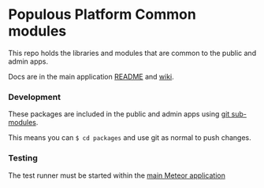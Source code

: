 # Populous Platform Common modules

This repo holds the libraries and modules that are common to the public and admin apps.

Docs are in the main application [README](https://github.com/bitpopulous/platform/blob/master/README.md)
and [wiki](https://github.com/bitpopulous/platform/wiki).

### Development

These packages are included in the public and admin apps using [git sub-modules](https://git-scm.com/book/en/v2/Git-Tools-Submodules).

This means you can `$ cd packages` and use git as normal to push changes.

### Testing

The test runner must be started within the [main Meteor application](https://github.com/bitpopulous/platform)
